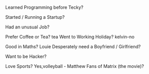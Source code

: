 Learned Programming before Tecky?

Started / Running a Startup?

Had an unusual Job?

Prefer Coffee or Tea?
tea
Went to Working Holiday?
kelvin-no

Good in Maths?
Louie
Desperately need a Boyfriend / Girlfriend?

Want to be Hacker?

Love Sports? 
Yes,volleyball - Matthew
Fans of Matrix (the movie)? 